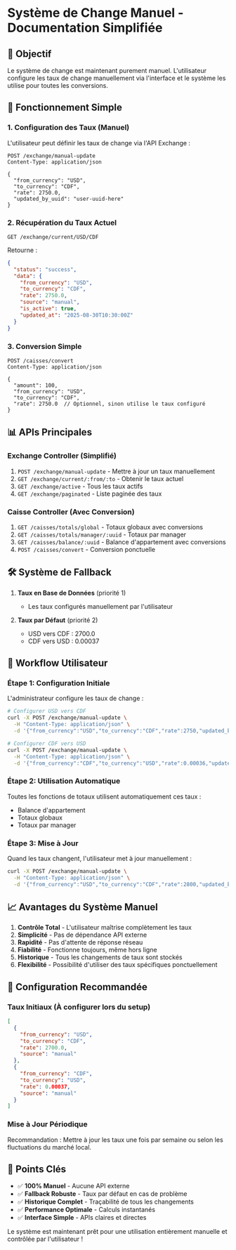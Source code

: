 # Système de Change Manuel - Documentation Simplifiée

## 🎯 **Objectif**
Le système de change est maintenant purement manuel. L'utilisateur configure les taux de change manuellement via l'interface et le système les utilise pour toutes les conversions.

## 🔧 **Fonctionnement Simple**

### 1. **Configuration des Taux (Manuel)**

L'utilisateur peut définir les taux de change via l'API Exchange :

```http
POST /exchange/manual-update
Content-Type: application/json

{
  "from_currency": "USD",
  "to_currency": "CDF", 
  "rate": 2750.0,
  "updated_by_uuid": "user-uuid-here"
}
```

### 2. **Récupération du Taux Actuel**

```http
GET /exchange/current/USD/CDF
```

Retourne :
```json
{
  "status": "success",
  "data": {
    "from_currency": "USD",
    "to_currency": "CDF",
    "rate": 2750.0,
    "source": "manual",
    "is_active": true,
    "updated_at": "2025-08-30T10:30:00Z"
  }
}
```

### 3. **Conversion Simple**

```http
POST /caisses/convert
Content-Type: application/json

{
  "amount": 100,
  "from_currency": "USD",
  "to_currency": "CDF",
  "rate": 2750.0  // Optionnel, sinon utilise le taux configuré
}
```

## 📊 **APIs Principales**

### **Exchange Controller (Simplifié)**

1. `POST /exchange/manual-update` - Mettre à jour un taux manuellement
2. `GET /exchange/current/:from/:to` - Obtenir le taux actuel
3. `GET /exchange/active` - Tous les taux actifs
4. `GET /exchange/paginated` - Liste paginée des taux

### **Caisse Controller (Avec Conversion)**

1. `GET /caisses/totals/global` - Totaux globaux avec conversions
2. `GET /caisses/totals/manager/:uuid` - Totaux par manager
3. `GET /caisses/balance/:uuid` - Balance d'appartement avec conversions
4. `POST /caisses/convert` - Conversion ponctuelle

## 🛠 **Système de Fallback**

1. **Taux en Base de Données** (priorité 1)
   - Les taux configurés manuellement par l'utilisateur

2. **Taux par Défaut** (priorité 2)
   - USD vers CDF : 2700.0
   - CDF vers USD : 0.00037

## 🔄 **Workflow Utilisateur**

### **Étape 1: Configuration Initiale**
L'administrateur configure les taux de change :
```bash
# Configurer USD vers CDF
curl -X POST /exchange/manual-update \
  -H "Content-Type: application/json" \
  -d '{"from_currency":"USD","to_currency":"CDF","rate":2750,"updated_by_uuid":"admin-uuid"}'

# Configurer CDF vers USD  
curl -X POST /exchange/manual-update \
  -H "Content-Type: application/json" \
  -d '{"from_currency":"CDF","to_currency":"USD","rate":0.00036,"updated_by_uuid":"admin-uuid"}'
```

### **Étape 2: Utilisation Automatique**
Toutes les fonctions de totaux utilisent automatiquement ces taux :
- Balance d'appartement
- Totaux globaux
- Totaux par manager

### **Étape 3: Mise à Jour**
Quand les taux changent, l'utilisateur met à jour manuellement :
```bash
curl -X POST /exchange/manual-update \
  -H "Content-Type: application/json" \
  -d '{"from_currency":"USD","to_currency":"CDF","rate":2800,"updated_by_uuid":"admin-uuid"}'
```

## 📈 **Avantages du Système Manuel**

1. **Contrôle Total** - L'utilisateur maîtrise complètement les taux
2. **Simplicité** - Pas de dépendance API externe
3. **Rapidité** - Pas d'attente de réponse réseau
4. **Fiabilité** - Fonctionne toujours, même hors ligne
5. **Historique** - Tous les changements de taux sont stockés
6. **Flexibilité** - Possibilité d'utiliser des taux spécifiques ponctuellement

## 🔧 **Configuration Recommandée**

### **Taux Initiaux (À configurer lors du setup)**
```json
[
  {
    "from_currency": "USD",
    "to_currency": "CDF", 
    "rate": 2700.0,
    "source": "manual"
  },
  {
    "from_currency": "CDF",
    "to_currency": "USD",
    "rate": 0.00037,
    "source": "manual"
  }
]
```

### **Mise à Jour Périodique**
Recommandation : Mettre à jour les taux une fois par semaine ou selon les fluctuations du marché local.

## 🎯 **Points Clés**

- ✅ **100% Manuel** - Aucune API externe
- ✅ **Fallback Robuste** - Taux par défaut en cas de problème
- ✅ **Historique Complet** - Traçabilité de tous les changements
- ✅ **Performance Optimale** - Calculs instantanés
- ✅ **Interface Simple** - APIs claires et directes

Le système est maintenant prêt pour une utilisation entièrement manuelle et contrôlée par l'utilisateur !
